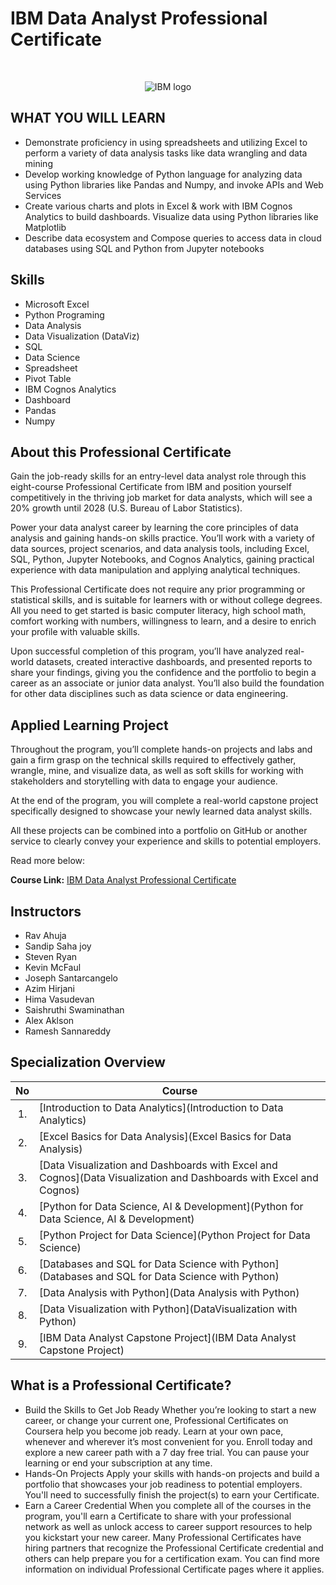 # IBM Data Analyst Professional Certificate

<br>

<p align="center">
 <img src="https://raw.githubusercontent.com/Thomas-George-T/IBM-Data-Science-Professional-Certification/master/ibm.svg" title="IBM logo" alt = "IBM logo" />
</p>

## WHAT YOU WILL LEARN
- Demonstrate proficiency in using spreadsheets and utilizing Excel to perform a variety of data analysis tasks like data wrangling and data mining
- Develop working knowledge of Python language for analyzing data using Python libraries like Pandas and Numpy, and invoke APIs and Web Services
- Create various charts and plots in Excel & work with IBM Cognos Analytics to build dashboards. Visualize data using Python libraries like Matplotlib
- Describe data ecosystem and Compose queries to access data in cloud databases using SQL and Python from Jupyter notebooks


## Skills
- Microsoft Excel
- Python Programing
- Data Analysis
- Data Visualization (DataViz)
- SQL
- Data Science
- Spreadsheet
- Pivot Table
- IBM Cognos Analytics
- Dashboard
- Pandas
- Numpy

## About this Professional Certificate

Gain the job-ready skills for an entry-level data analyst role through this eight-course Professional Certificate from IBM and position yourself competitively in the thriving job market for data analysts, which will see a 20% growth until 2028 (U.S. Bureau of Labor Statistics).

Power your data analyst career by learning the core principles of data analysis and gaining hands-on skills practice. You’ll work with a variety of data sources, project scenarios, and data analysis tools, including Excel, SQL, Python, Jupyter Notebooks, and Cognos Analytics, gaining practical experience with data manipulation and applying analytical techniques.

This Professional Certificate does not require any prior programming or statistical skills, and is suitable for learners with or without college degrees. All you need to get started is basic computer literacy, high school math, comfort working with numbers, willingness to learn, and a desire to enrich your profile with valuable skills.

Upon successful completion of this program, you’ll have analyzed real-world datasets, created interactive dashboards, and presented reports to share your findings, giving you the confidence and the portfolio to begin a career as an associate or junior data analyst. You’ll also build the foundation for other data disciplines such as data science or data engineering.

## Applied Learning Project

Throughout the program, you’ll complete hands-on projects and labs and gain a firm grasp on the technical skills required to effectively gather, wrangle, mine, and visualize data, as well as soft skills for working with stakeholders and storytelling with data to engage your audience. 

 At the end of the program, you will complete a real-world capstone project specifically designed to showcase your newly learned data analyst skills. 

 All these projects can be combined into a portfolio on GitHub or another service to clearly convey your experience and skills to potential employers.
 
 Read more below:

**Course Link:** [IBM Data Analyst Professional Certificate](https://www.coursera.org/professional-certificates/ibm-data-science)


## Instructors
- Rav Ahuja
- Sandip Saha joy
- Steven Ryan
- Kevin McFaul
- Joseph Santarcangelo
- Azim Hirjani
- Hima Vasudevan
- Saishruthi Swaminathan
- Alex Aklson
- Ramesh Sannareddy

## Specialization Overview

| No     | Course                                                                                                                |
|:------:|-----------------------------------------------------------------------------------------------------------------------|
| 1.     | [Introduction to Data Analytics](Introduction to Data Analytics)                                                      |
| 2.     | [Excel Basics for Data Analysis](Excel Basics for Data Analysis)                                                      |
| 3.     | [Data Visualization and Dashboards with Excel and Cognos](Data Visualization and Dashboards with Excel and Cognos)    |
| 4.     | [Python for Data Science, AI & Development](Python for Data Science, AI & Development)                                |
| 5.     | [Python Project for Data Science](Python Project for Data Science)                                                    |
| 6.     | [Databases and SQL for Data Science with Python](Databases and SQL for Data Science with Python)                      |
| 7.     | [Data Analysis with Python](Data Analysis with Python)                                                                |
| 8.     | [Data Visualization with Python](DataVisualization with Python)                                                       |
| 9.     | [IBM Data Analyst Capstone Project](IBM Data Analyst Capstone Project)                                                |

## What is a Professional Certificate?
- Build the Skills to Get Job Ready
Whether you’re looking to start a new career, or change your current one, Professional Certificates on Coursera help you become job ready. Learn at your own pace, whenever and wherever it’s most convenient for you. Enroll today and explore a new career path with a 7 day free trial. You can pause your learning or end your subscription at any time.
- Hands-On Projects
Apply your skills with hands-on projects and build a portfolio that showcases your job readiness to potential employers. You'll need to successfully finish the project(s) to earn your Certificate.
- Earn a Career Credential
When you complete all of the courses in the program, you'll earn a Certificate to share with your professional network as well as unlock access to career support resources to help you kickstart your new career. Many Professional Certificates have hiring partners that recognize the Professional Certificate credential and others can help prepare you for a certification exam. You can find more information on individual Professional Certificate pages where it applies.
